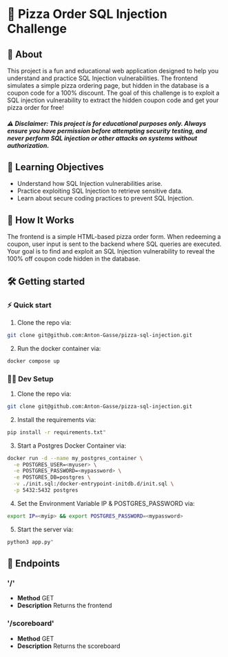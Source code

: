 # 🍕 Pizza Order SQL Injection Challenge

## 📜 About

This project is a fun and educational web application designed to help you understand and practice SQL Injection vulnerabilities. The frontend simulates a simple pizza ordering page, but hidden in the database is a coupon code for a 100% discount. The goal of this challenge is to exploit a SQL injection vulnerability to extract the hidden coupon code and get your pizza order for free!

##### ⚠️ Disclaimer: This project is for educational purposes only. Always ensure you have permission before attempting security testing, and never perform SQL injection or other attacks on systems without authorization.

## 🎯 Learning Objectives

- Understand how SQL Injection vulnerabilities arise.
- Practice exploiting SQL Injection to retrieve sensitive data.
- Learn about secure coding practices to prevent SQL Injection.

## 🚀 How It Works

The frontend is a simple HTML-based pizza order form.
When redeeming a coupon, user input is sent to the backend where SQL queries are executed.
Your goal is to find and exploit an SQL Injection vulnerability to reveal the 100% off coupon code hidden in the database.



## 🛠️ Getting started

### ⚡ Quick start
1. Clone the repo via:
```sh
git clone git@github.com:Anton-Gasse/pizza-sql-injection.git
```
2. Run the docker container via:
```sh
docker compose up
```

### 🧑‍💻 Dev Setup
1. Clone the repo via:
```sh
git clone git@github.com:Anton-Gasse/pizza-sql-injection.git
```
2. Install the requirements via:
```sh
pip install -r requirements.txt"
```
3. Start a Postgres Docker Container via:
```sh
docker run -d --name my_postgres_container \
  -e POSTGRES_USER=<myuser> \
  -e POSTGRES_PASSWORD=<mypassword> \
  -e POSTGRES_DB=postgres \
  -v ./init.sql:/docker-entrypoint-initdb.d/init.sql \
  -p 5432:5432 postgres

```
4. Set the Environment Variable IP & POSTGRES_PASSWORD via:
```sh
export IP=<myip> && export POSTGRES_PASSWORD=<mypassword>
```
5. Start the server via:
```sh
python3 app.py"
```

## 📡 Endpoints

### '/'
- **Method** GET
- **Description** Returns the frontend

### '/scoreboard'
- **Method** GET
- **Description** Returns the scoreboard

